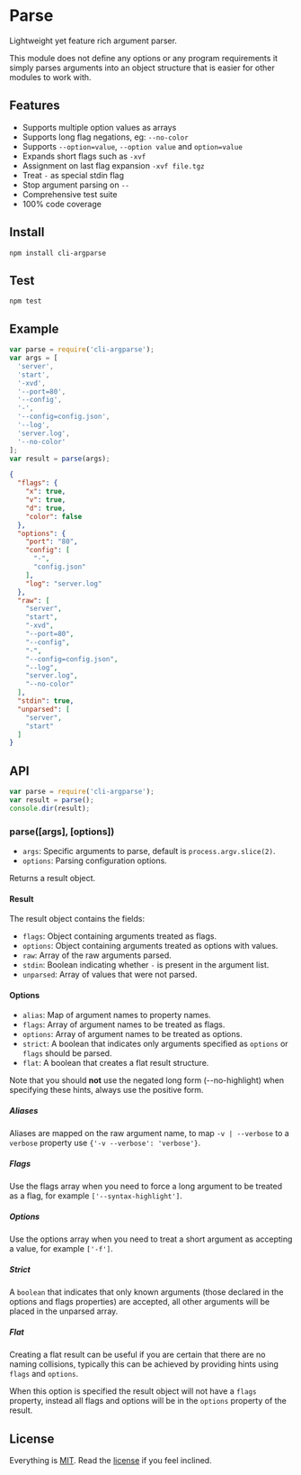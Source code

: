 # Parse

Lightweight yet feature rich argument parser.

This module does not define any options or any program requirements it simply parses arguments into an object structure that is easier for other modules to work with.

## Features

* Supports multiple option values as arrays
* Supports long flag negations, eg: `--no-color`
* Supports `--option=value`, `--option value` and `option=value`
* Expands short flags such as `-xvf`
* Assignment on last flag expansion `-xvf file.tgz`
* Treat `-` as special stdin flag
* Stop argument parsing on `--`
* Comprehensive test suite
* 100% code coverage

## Install

```
npm install cli-argparse
```

## Test

```
npm test
```

## Example

```javascript
var parse = require('cli-argparse');
var args = [
  'server',
  'start',
  '-xvd',
  '--port=80',
  '--config',
  '-',
  '--config=config.json',
  '--log',
  'server.log',
  '--no-color'
];
var result = parse(args);
```

```json
{
  "flags": {
    "x": true,
    "v": true,
    "d": true,
    "color": false
  },
  "options": {
    "port": "80",
    "config": [
      "-",
      "config.json"
    ],
    "log": "server.log"
  },
  "raw": [
    "server",
    "start",
    "-xvd",
    "--port=80",
    "--config",
    "-",
    "--config=config.json",
    "--log",
    "server.log",
    "--no-color"
  ],
  "stdin": true,
  "unparsed": [
    "server",
    "start"
  ]
}
```

## API

```javascript
var parse = require('cli-argparse');
var result = parse();
console.dir(result);
```

### parse([args], [options])

* `args`: Specific arguments to parse, default is `process.argv.slice(2)`.
* `options`: Parsing configuration options.

Returns a result object.

#### Result

The result object contains the fields:

* `flags`: Object containing arguments treated as flags.
* `options`: Object containing arguments treated as options with values.
* `raw`: Array of the raw arguments parsed. 
* `stdin`: Boolean indicating whether `-` is present in the argument list.
* `unparsed`: Array of values that were not parsed.

#### Options

* `alias`: Map of argument names to property names.
* `flags`: Array of argument names to be treated as flags.
* `options`: Array of argument names to be treated as options.
* `strict`: A boolean that indicates only arguments specified as `options` or `flags` should be parsed.
* `flat`: A boolean that creates a flat result structure.

Note that you should **not** use the negated long form (--no-highlight) when specifying these hints, always use the positive form.

##### Aliases

Aliases are mapped on the raw argument name, to map `-v | --verbose` to a `verbose` property use `{'-v --verbose': 'verbose'}`.

##### Flags

Use the flags array when you need to force a long argument to be treated as a flag, for example `['--syntax-highlight']`.

##### Options

Use the options array when you need to treat a short argument as accepting a value, for example `['-f']`.

##### Strict

A `boolean` that indicates that only known arguments (those declared in the options and flags properties) are accepted, all other arguments will be placed in the unparsed array.

##### Flat

Creating a flat result can be useful if you are certain that there are no naming collisions, typically this can be achieved by providing hints using `flags` and `options`.

When this option is specified the result object will not have a `flags` property, instead all flags and options will be in the `options` property of the result.

## License

Everything is [MIT](http://en.wikipedia.org/wiki/MIT_License). Read the [license](/LICENSE) if you feel inclined.
